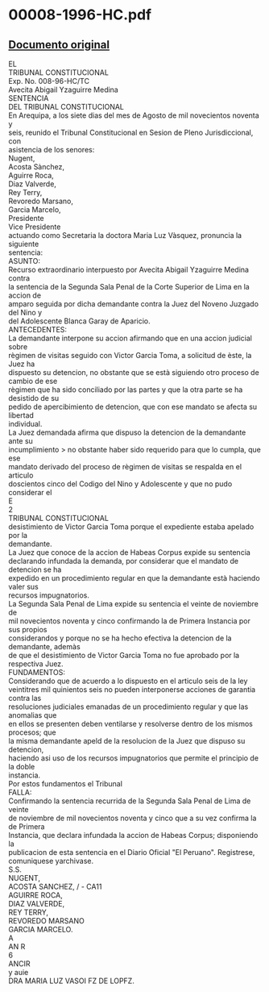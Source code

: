 
00008-1996-HC.pdf
=================
  
[Documento original](https://tc.gob.pe/jurisprudencia/1996/00008-1996-HC.pdf)  
---  
EL  
TRIBUNAL CONSTITUCIONAL  
Exp. No. 008-96-HC/TC  
Avecita Abigail Yzaguirre Medina  
SENTENCIA  
DEL TRIBUNAL CONSTITUCIONAL  
En Arequipa, a los siete dias del mes de Agosto de mil novecientos noventa y  
seis, reunido el Tribunal Constitucional en Sesion de Pleno Jurisdiccional, con  
asistencia de los senores:  
Nugent,  
Acosta Sànchez,  
Aguirre Roca,  
Diaz Valverde,  
Rey Terry,  
Revoredo Marsano,  
Garcia Marcelo,  
Presidente  
Vice Presidente  
actuando como Secretaria la doctora Maria Luz Vàsquez, pronuncia la siguiente  
sentencia:  
ASUNTO:  
Recurso extraordinario interpuesto por Avecita Abigail Yzaguirre Medina contra  
la sentencia de la Segunda Sala Penal de la Corte Superior de Lima en la accion de  
amparo seguida por dicha demandante contra la Juez del Noveno Juzgado del Nino y  
del Adolescente Blanca Garay de Aparicio.  
ANTECEDENTES:  
La demandante interpone su accion afirmando que en una accion judicial sobre  
règimen de visitas seguido con Victor Garcia Toma, a solicitud de èste, la Juez ha  
dispuesto su detencion, no obstante que se està siguiendo otro proceso de cambio de ese  
règimen que ha sido conciliado por las partes y que la otra parte se ha desistido de su  
pedido de apercibimiento de detencion, que con ese mandato se afecta su libertad  
individual.  
La Juez demandada afirma que dispuso la detencion de la demandante ante su  
incumplimiento > no obstante haber sido requerido para que lo cumpla, que ese  
mandato derivado del proceso de règimen de visitas se respalda en el articulo  
doscientos cinco del Codigo del Nino y Adolescente y que no pudo considerar el  
E  
2  
TRIBUNAL CONSTITUCIONAL  
desistimiento de Victor Garcia Toma porque el expediente estaba apelado por la  
demandante.  
La Juez que conoce de la accion de Habeas Corpus expide su sentencia  
declarando infundada la demanda, por considerar que el mandato de detencion se ha  
expedido en un procedimiento regular en que la demandante està haciendo valer sus  
recursos impugnatorios.  
La Segunda Sala Penal de Lima expide su sentencia el veinte de noviembre de  
mil novecientos noventa y cinco confirmando la de Primera Instancia por sus propios  
considerandos y porque no se ha hecho efectiva la detencion de la demandante, ademàs  
de que el desistimiento de Victor Garcia Toma no fue aprobado por la respectiva Juez.  
FUNDAMENTOS:  
Considerando que de acuerdo a lo dispuesto en el articulo seis de la ley  
veintitres mil quinientos seis no pueden interponerse acciones de garantia contra las  
resoluciones judiciales emanadas de un procedimiento regular y que las anomalias que  
en ellos se presenten deben ventilarse y resolverse dentro de los mismos procesos; que  
la misma demandante apeld de la resolucion de la Juez que dispuso su detencion,  
haciendo asi uso de los recursos impugnatorios que permite el principio de la doble  
instancia.  
Por estos fundamentos el Tribunal  
FALLA:  
Confirmando la sentencia recurrida de la Segunda Sala Penal de Lima de veinte  
de noviembre de mil novecientos noventa y cinco que a su vez confirma la de Primera  
Instancia, que declara infundada la accion de Habeas Corpus; disponiendo la  
publicacion de esta sentencia en el Diario Oficial "El Peruano". Registrese,  
comuniquese yarchivase.  
S.S.  
NUGENT,  
ACOSTA SANCHEZ, / - CA11  
AGUIRRE ROCA,  
DIAZ VALVERDE,  
REY TERRY,  
REVOREDO MARSANO  
GARCIA MARCELO.  
 A  
AN R  
6  
ANCIR  
y auie  
DRA MARIA LUZ VASOI FZ DE LOPFZ.